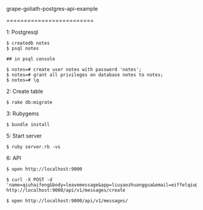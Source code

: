 grape-goliath-postgres-api-example

=========================

1: Postgresql

	$ createdb notes
	$ psql notes

	## in psql console

	$ notes=# create user notes with password 'notes';
	$ notes=# grant all privileges on database notes to notes;
	$ notes=# \q

2: Create table

	$ rake db:migrate

3: Rubygems

	$ bundle install

5: Start server

	$ ruby server.rb -vs
	
6: API

	$ open http://localhost:9000

	$ curl -X POST -d 'name=qiuhaifeng&body=leavemessage&app=liuyaozhuanggua&email=eiffelqiu@qq.com' http://localhost:9000/api/v1/messages/create 

	$ open http://localhost:9000/api/v1/messages/

